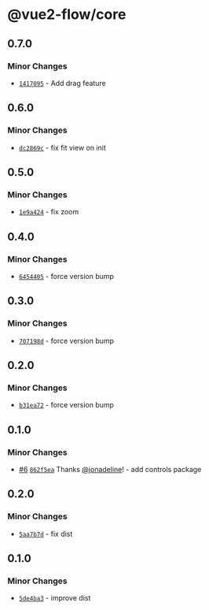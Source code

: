 # @vue2-flow/core

## 0.7.0

### Minor Changes

- [`1417095`](https://github.com/jonadeline/vue2-flow/commit/14170959b6cd6b9b50d0a96d64a1d8dee5fbbb49) - Add drag feature

## 0.6.0

### Minor Changes

- [`dc2869c`](https://github.com/jonadeline/vue2-flow/commit/dc2869cea7799e1d44aec5b79846326eda6d1528) - fix fit view on init

## 0.5.0

### Minor Changes

- [`1e9a424`](https://github.com/jonadeline/vue2-flow/commit/1e9a4240ab0f595343db6cd4e89008551cdd67fc) - fix zoom

## 0.4.0

### Minor Changes

- [`6454405`](https://github.com/jonadeline/vue2-flow/commit/6454405ab3c3cd9b5b8f880c015b0b003b03a077) - force version bump

## 0.3.0

### Minor Changes

- [`707198d`](https://github.com/jonadeline/vue2-flow/commit/707198d01ccbe7fde5829dd9fc3cab5c35074b75) - force version bump

## 0.2.0

### Minor Changes

- [`b31ea72`](https://github.com/jonadeline/vue2-flow/commit/b31ea727b57de12d66f6bad41e0ded3fae053a57) - force version bump

## 0.1.0

### Minor Changes

- [#6](https://github.com/jonadeline/vue2-flow/pull/6) [`862f5ea`](https://github.com/jonadeline/vue2-flow/commit/862f5ea9c0ce9ef34761883ac6ef61308fc66389) Thanks [@jonadeline](https://github.com/jonadeline)! - add controls package

## 0.2.0

### Minor Changes

- [`5aa7b7d`](https://github.com/jonadeline/vue2-flow/commit/5aa7b7de77547a709f9c11cc75108c0100fa2d1f) - fix dist

## 0.1.0

### Minor Changes

- [`5de4ba3`](https://github.com/jonadeline/vue2-flow/commit/5de4ba3d68f5e16b46aa5dba4fc84d4568f47cea) - improve dist
